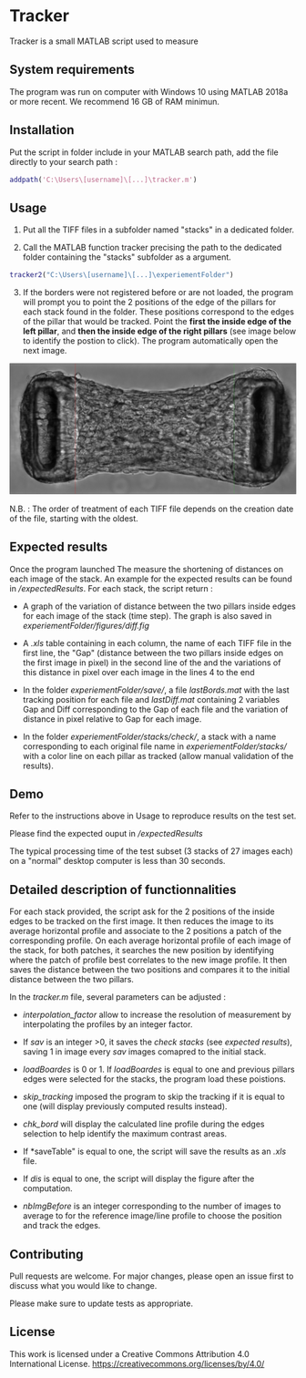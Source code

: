 # Tracker

Tracker is a small MATLAB script used to measure 

## System requirements

The program was run on computer with Windows 10 using MATLAB 2018a or more recent. We recommend 16 GB of RAM minimun.

## Installation

Put the script in folder include in your MATLAB search path, add the file directly to your search path : 

```MATLAB
addpath('C:\Users\[username]\[...]\tracker.m')
```

## Usage

1) Put all the TIFF files in a subfolder named "stacks" in a dedicated folder.

2) Call the MATLAB function tracker precising the path to the dedicated folder containing the "stacks" subfolder as a argument. 

```MATLAB
tracker2("C:\Users\[username]\[...]\experiementFolder")
```

3) If the borders were not registered before or are not loaded, the program will prompt you to point the 2 positions of the edge of the pillars for each stack found in the folder. These positions correspond to the edges of the pillar that would be tracked. Point the **first the inside edge of the left pillar**, and **then the inside edge of the right pillars** (see image below to identify the postion to click). The program automatically open the next image. 

![In red, the initial position of the the inside edge of the left pillar, in green the the inside edge of the right pillar.](https://github.com/Orion38/Pillar-tracker/blob/main/assets/images/initPosition.PNG)

N.B. : The order of treatment of each TIFF file depends on the creation date of the file, starting with the oldest.

## Expected results
 Once the program launched The measure the shortening of distances on each image of the stack. An example for the expected results can be found in */expectedResults*. For each stack, the script return : 

- A graph of the variation of distance between the two pillars inside edges for each image of the stack (time step). The graph is also saved in *experiementFolder/figures/diff.fig*

- A *.xls* table containing in each column, the name of each TIFF file in the first line, the "Gap" (distance between the two pillars inside edges on the first image in pixel) in the second line of the and the variations of this distance in pixel over each image in the lines 4 to the end

- In the folder *experiementFolder/save/*, a file *lastBords.mat* with the last tracking position for each file and *lastDiff.mat* containing 2 variables Gap and Diff corresponding to the Gap of each file and the variation of distance in pixel relative to Gap for each image. 

- In the folder *experiementFolder/stacks/check/*, a stack with a name corresponding to each original file name in *experiementFolder/stacks/* with a color line on each pillar as tracked (allow manual validation of the results). 

## Demo

Refer to the instructions above in Usage to reproduce results on the test set.

Please find the expected ouput in */expectedResults*

The typical processing time of the test subset (3 stacks of 27 images each) on a "normal" desktop computer is less than 30 seconds.

## Detailed description of functionnalities

For each stack provided, the script ask for the 2 positions of the inside edges to be tracked on the first image. It then reduces the image to its average horizontal profile and associate to the 2 
positions a patch of the corresponding profile. On each average horizontal profile of each image of the stack, for both patches, it searches the new position by identifying where the patch of 
profile best correlates to the new image profile. It then saves the distance between the two positions and compares it to the initial distance between the two pillars. 

In the *tracker.m* file, several parameters can be adjusted : 

- *interpolation_factor* allow to increase the resolution of measurement by interpolating the profiles by an integer factor.

- If *sav* is an integer >0, it saves the *check stacks* (see *expected results*), saving 1 in image every *sav* images comapred to the initial stack.

- *loadBoardes* is 0 or 1. If *loadBoardes* is equal to one and previous pillars edges were selected for the stacks, the program load these poistions.

- *skip_tracking* imposed the program to skip the tracking if it is equal to one (will display previously computed results instead).

- *chk_bord* will display the calculated line profile during the edges selection to help identify the maximum contrast areas.

- If *saveTable" is equal to one, the script will save the results as an *.xls* file.

- If *dis* is equal to one, the script will display the figure after the computation.

- *nbImgBefore* is an integer corresponding to the number of images to average to for the reference image/line profile to choose the position and track the edges. 


## Contributing
Pull requests are welcome. For major changes, please open an issue first to discuss what you would like to change.

Please make sure to update tests as appropriate.

## License

This work is licensed under a Creative Commons Attribution 4.0 International License. https://creativecommons.org/licenses/by/4.0/